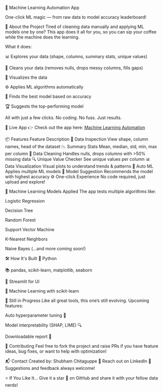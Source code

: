 
🤖 Machine Learning Automation App

One-click ML magic — from raw data to model accuracy leaderboard!

🚀 About the Project
Tired of cleaning data manually and applying ML models one by one?
This app does it all for you, so you can sip your coffee while the machine does the learning.

What it does:

📊 Explores your data (shape, columns, summary stats, unique values)

🧹 Cleans your data (removes nulls, drops messy columns, fills gaps)

🎨 Visualizes the data

⚙️ Applies ML algorithms automatically

🧠 Finds the best model based on accuracy

🏆 Suggests the top-performing model

All with just a few clicks. No coding. No fuss. Just results.

🔗 Live App
👉 Check out the app here: [Machine Learning Automation](https://machinelearningautomation.streamlit.app/)

📦 Features
Feature	Description
🧬 Data Inspection	View shape, column names, head of the dataset
📉 Summary Stats	Mean, median, std, min, max per column
🧽 Data Cleaning	Handles nulls, drops columns with >50% missing data
🔍 Unique Value Checker	See unique values per column
📊 Data Visualization	Visual plots to understand trends & patterns
🤖 Auto ML	Applies multiple ML models
🧠 Model Suggestion	Recommends the model with highest accuracy
⚙️ One-click Experience	No code required, just upload and explore!

🧠 Machine Learning Models Applied
The app tests multiple algorithms like:

Logistic Regression

Decision Tree

Random Forest

Support Vector Machine

K-Nearest Neighbors

Naive Bayes
(...and more coming soon!)


🛠️ How It's Built
🐍 Python

📚 pandas, scikit-learn, matplotlib, seaborn

🧼 Streamlit for UI

🧠 Machine Learning with scikit-learn

🚧 Still in Progress
Like all great tools, this one’s still evolving. Upcoming features:

Auto hyperparameter tuning 🔧

Model interpretability (SHAP, LIME) 🔍

Downloadable report 📝

🤝 Contributing
Feel free to fork the project and raise PRs if you have feature ideas, bug fixes, or want to help with optimization!

📬 Contact
Created by: Shubham Chitaguppe
📧 Reach out on LinkedIn
💬 Suggestions and feedback always welcome!

⭐ If You Like It...
Give it a star 🌟 on GitHub and share it with your fellow data nerds!
